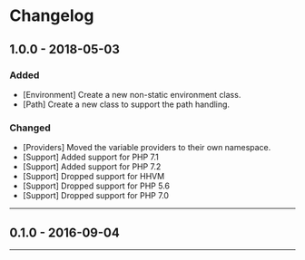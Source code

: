 Changelog
=========

## 1.0.0 - 2018-05-03

### Added

* [Environment] Create a new non-static environment class.
* [Path] Create a new class to support the path handling.

### Changed

* [Providers] Moved the variable providers to their own namespace.
* [Support] Added support for PHP 7.1
* [Support] Added support for PHP 7.2
* [Support] Dropped support for HHVM
* [Support] Dropped support for PHP 5.6
* [Support] Dropped support for PHP 7.0

--------

## 0.1.0 - 2016-09-04

--------
